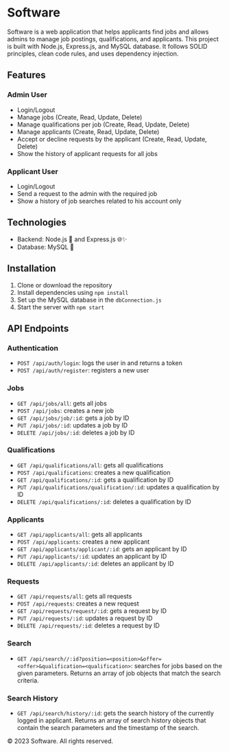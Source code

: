 # Software

Software is a web application that helps applicants find jobs and allows admins to manage job postings, qualifications, and applicants. This project is built with Node.js, Express.js, and MySQL database. It follows SOLID principles, clean code rules, and uses dependency injection.

## Features

### Admin User

- Login/Logout
- Manage jobs (Create, Read, Update, Delete)
- Manage qualifications per job (Create, Read, Update, Delete)
- Manage applicants (Create, Read, Update, Delete)
- Accept or decline requests by the applicant (Create, Read, Update, Delete)
- Show the history of applicant requests for all jobs

### Applicant User

- Login/Logout
- Send a request to the admin with the required job
- Show a history of job searches related to his account only

## Technologies

- Backend: Node.js 🚀 and Express.js 🌐✨
- Database: MySQL 🐬

## Installation

1. Clone or download the repository
2. Install dependencies using `npm install`
3. Set up the MySQL database in the `dbConnection.js`
4. Start the server with `npm start`

## API Endpoints

### Authentication

- `POST /api/auth/login`: logs the user in and returns a token
- `POST /api/auth/register`: registers a new user

### Jobs

- `GET /api/jobs/all`: gets all jobs
- `POST /api/jobs`: creates a new job
- `GET /api/jobs/job/:id`: gets a job by ID
- `PUT /api/jobs/:id`: updates a job by ID
- `DELETE /api/jobs/:id`: deletes a job by ID

### Qualifications

- `GET /api/qualifications/all`: gets all qualifications
- `POST /api/qualifications`: creates a new qualification
- `GET /api/qualifications/:id`: gets a qualification by ID
- `PUT /api/qualifications/qualification/:id`: updates a qualification by ID
- `DELETE /api/qualifications/:id`: deletes a qualification by ID

### Applicants

- `GET /api/applicants/all`: gets all applicants
- `POST /api/applicants`: creates a new applicant
- `GET /api/applicants/applicant/:id`: gets an applicant by ID
- `PUT /api/applicants/:id`: updates an applicant by ID
- `DELETE /api/applicants/:id`: deletes an applicant by ID

### Requests

- `GET /api/requests/all`: gets all requests
- `POST /api/requests`: creates a new request
- `GET /api/requests/request/:id`: gets a request by ID
- `PUT /api/requests/:id`: updates a request by ID
- `DELETE /api/requests/:id`: deletes a request by ID

### Search

- `GET /api/search//:id?position=<position>&offer=<offer>&qualification=<qualification>`: searches for jobs based on the given parameters. Returns an array of job objects that match the search criteria.

### Search History

- `GET /api/search/history/:id`: gets the search history of the currently logged in applicant. Returns an array of search history objects that contain the search parameters and the timestamp of the search. 

© 2023 Software. All rights reserved.
